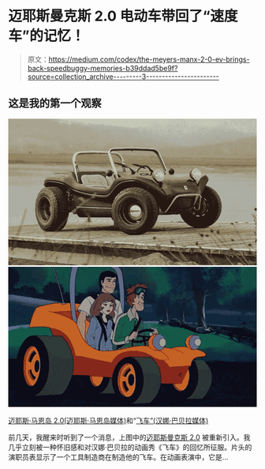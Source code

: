# 迈耶斯曼克斯 2.0 电动车带回了“速度车”的记忆！

> 原文：<https://medium.com/codex/the-meyers-manx-2-0-ev-brings-back-speedbuggy-memories-b39ddad5be9f?source=collection_archive---------3----------------------->

## 这是我的第一个观察

![](img/3bd8e31e5a7d83b5f99bfdc497041aa5.png)![](img/d5681928f9649ed685b3028f09614f02.png)

[迈耶斯·马恩岛 2.0(迈耶斯·马恩岛媒体)](https://cdn.shopify.com/s/files/1/0530/4932/7796/t/12/assets/36cbdd708b0648b5969892b44186f6c02s6a9215lrpostoriginal-1660171993480.jpg?v=1660171996)和“[飞车”(汉娜·巴贝拉媒体)](https://hanna-barberawiki.com/wiki/File:SDGW_Speed_Buggs.png)

前几天，我醒来时听到了一个消息，上图中的[迈耶斯曼克斯 2.0](https://meyersmanx.com/pages/manx-2-0-ev) 被重新引入。我几乎立刻被一种怀旧感和对汉娜·巴贝拉的动画秀《飞车》的回忆所征服。片头的演职员表显示了一个工具制造商在制造他的飞车。在动画表演中，它是…